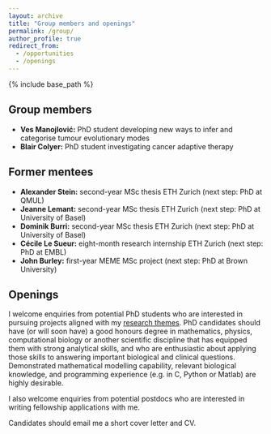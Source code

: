 ```yaml
---
layout: archive
title: "Group members and openings"
permalink: /group/
author_profile: true
redirect_from:
  - /opportunities
  - /openings
---
```


{% include base_path %}

## Group members

* **Ves Manojlović:** PhD student developing new ways to infer and categorise tumour evolutionary modes
* **Blair Colyer:** PhD student investigating cancer adaptive therapy

## Former mentees

* **Alexander Stein:** second-year MSc thesis ETH Zurich (next step: PhD at QMUL)
* **Jeanne Lemant:** second-year MSc thesis ETH Zurich (next step: PhD at University of Basel)
* **Dominik Burri:** second-year MSc thesis ETH Zurich (next step: PhD at University of Basel)
* **Cécile Le Sueur:** eight-month research internship ETH Zurich (next step: PhD at EMBL)
* **John Burley:** first-year MEME MSc project (next step: PhD at Brown University)

## Openings

I welcome enquiries from potential PhD students who are interested in pursuing projects aligned with my [research themes](research.md). PhD candidates should have (or will soon have) a good honours degree in mathematics, physics, computational biology or another scientific discipline that has equipped them with strong analytical skills, and who are enthusiastic about applying those skills to answering important biological and clinical questions. Demonstrated mathematical modelling capability, relevant biological knowledge, and programming experience (e.g. in C, Python or Matlab) are highly desirable.

I also welcome enquiries from potential postdocs who are interested in writing fellowship applications with me.

Candidates should email me a short cover letter and CV.
